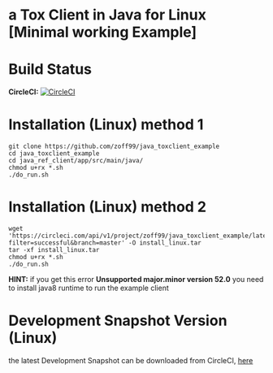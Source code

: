 # a Tox Client in Java for Linux [Minimal working Example]

Build Status
=
**CircleCI:** [![CircleCI](https://circleci.com/gh/zoff99/java_toxclient_example/tree/master.png?style=badge)](https://circleci.com/gh/zoff99/java_toxclient_example/tree/master)

Installation (Linux) method 1
=
```
git clone https://github.com/zoff99/java_toxclient_example
cd java_toxclient_example
cd java_ref_client/app/src/main/java/
chmod u+rx *.sh
./do_run.sh
```

Installation (Linux) method 2
=
```
wget 'https://circleci.com/api/v1/project/zoff99/java_toxclient_example/latest/artifacts/0/$CIRCLE_ARTIFACTS/ubuntu_14_04_binaries/install_linux.tar?filter=successful&branch=master' -O install_linux.tar
tar -xf install_linux.tar
chmod u+rx *.sh
./do_run.sh
```
**HINT:** if you get this error **Unsupported major.minor version 52.0** you need to install java8 runtime to run the example client

Development Snapshot Version (Linux)
=
the latest Development Snapshot can be downloaded from CircleCI, [here](https://circleci.com/api/v1/project/zoff99/java_toxclient_example/latest/artifacts/0/$CIRCLE_ARTIFACTS/ubuntu_14_04_binaries/install_linux.tar?filter=successful&branch=master)

